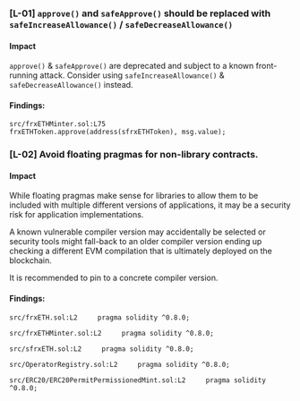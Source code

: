 ### [L-01] ```approve()``` and ```safeApprove()``` should be replaced with ```safeIncreaseAllowance()``` / ```safeDecreaseAllowance()```


#### Impact
```approve()``` & ```safeApprove()``` are deprecated and subject to a known front-running attack. Consider using  ```safeIncreaseAllowance()``` & ```safeDecreaseAllowance()``` instead.


#### Findings:
```
src/frxETHMinter.sol:L75                 frxETHToken.approve(address(sfrxETHToken), msg.value);

```
### [L-02] Avoid floating pragmas for non-library contracts.


#### Impact
While floating pragmas make sense for libraries to allow them to be included with multiple different versions of applications, it may be a security risk for application implementations.

A known vulnerable compiler version may accidentally be selected or security tools might fall-back to an older compiler version ending up checking a different EVM compilation that is ultimately deployed on the blockchain.

It is recommended to pin to a concrete compiler version.

#### Findings:
```
src/frxETH.sol:L2     pragma solidity ^0.8.0;

src/frxETHMinter.sol:L2     pragma solidity ^0.8.0;

src/sfrxETH.sol:L2     pragma solidity ^0.8.0;

src/OperatorRegistry.sol:L2     pragma solidity ^0.8.0;

src/ERC20/ERC20PermitPermissionedMint.sol:L2     pragma solidity ^0.8.0;

```
